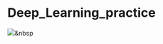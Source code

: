 # Deep_Learning_practice
<img src="https://img.shields.io/badge/Python-3766AB?style=flat-square&logo=Python&logoColor=white"/></a>&nbsp 
